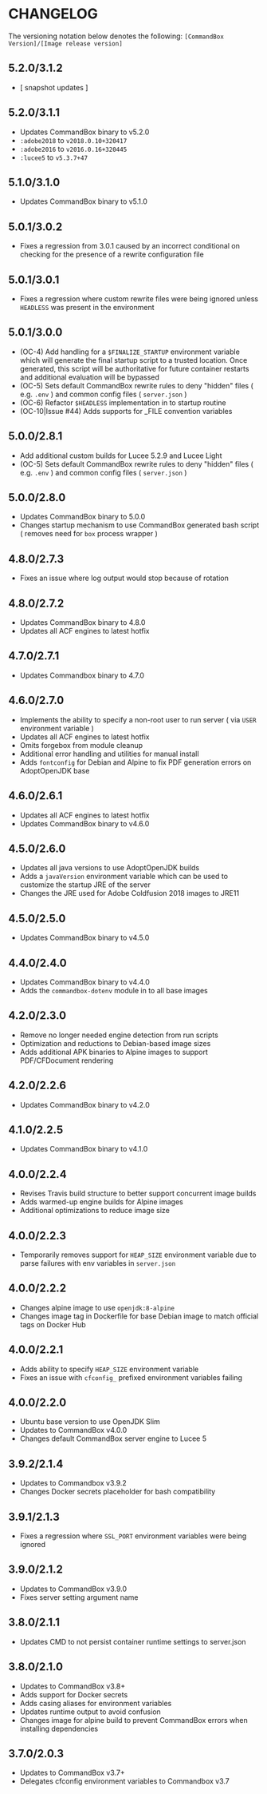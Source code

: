 CHANGELOG
=========

The versioning notation below denotes the following:  `[CommandBox Version]/[Image release version]`

## 5.2.0/3.1.2
- [ snapshot updates ]

## 5.2.0/3.1.1
- Updates CommandBox binary to v5.2.0
- `:adobe2018` to `v2018.0.10+320417`
- `:adobe2016` to `v2016.0.16+320445`
- `:lucee5` to `v5.3.7+47`

## 5.1.0/3.1.0
- Updates CommandBox binary to v5.1.0

## 5.0.1/3.0.2
- Fixes a regression from 3.0.1 caused by an incorrect conditional on checking for the presence of a rewrite configuration file

## 5.0.1/3.0.1
- Fixes a regression where custom rewrite files were being ignored unless `HEADLESS` was present in the environment

## 5.0.1/3.0.0
- (OC-4) Add handling for a `$FINALIZE_STARTUP` environment variable which will generate the final startup script to a trusted location. Once generated, this script will be authoritative for future container restarts and additional evaluation will be bypassed 
- (OC-5) Sets default CommandBox rewrite rules to deny "hidden" files ( e.g. `.env` ) and common config files ( `server.json` )
- (OC-6) Refactor `$HEADLESS` implementation in to startup routine 
- (OC-10|Issue #44) Adds supports for _FILE convention variables

## 5.0.0/2.8.1
- Add additional custom builds for Lucee 5.2.9 and Lucee Light
- (OC-5) Sets default CommandBox rewrite rules to deny "hidden" files ( e.g. `.env` ) and common config files ( `server.json` )


## 5.0.0/2.8.0
- Updates CommandBox binary to 5.0.0
- Changes startup mechanism to use CommandBox generated bash script ( removes need for `box` process wrapper )

## 4.8.0/2.7.3
- Fixes an issue where log output would stop because of rotation

## 4.8.0/2.7.2
- Updates CommandBox binary to 4.8.0
- Updates all ACF engines to latest hotfix

## 4.7.0/2.7.1
- Updates Commandbox binary to 4.7.0

## 4.6.0/2.7.0
- Implements the ability to specify a non-root user to run server ( via `USER` environment variable )
- Updates all ACF engines to latest hotfix
- Omits forgebox from module cleanup
- Additional error handling and utilities for manual install
- Adds `fontconfig` for Debian and Alpine to fix PDF generation errors on AdoptOpenJDK base

## 4.6.0/2.6.1
- Updates all ACF engines to latest hotfix
- Updates CommandBox binary to v4.6.0

## 4.5.0/2.6.0
- Updates all java versions to use AdoptOpenJDK builds
- Adds a `javaVersion` environment variable which can be used to customize the startup JRE of the server
- Changes the JRE used for Adobe Coldfusion 2018 images to JRE11

## 4.5.0/2.5.0
- Updates CommandBox binary to v4.5.0

## 4.4.0/2.4.0
- Updates CommandBox binary to v4.4.0
- Adds the `commandbox-dotenv` module in to all base images

## 4.2.0/2.3.0
- Remove no longer needed engine detection from run scripts
- Optimization and reductions to Debian-based image sizes
- Adds additional APK binaries to Alpine images to support PDF/CFDocument rendering

## 4.2.0/2.2.6
- Updates CommandBox binary to v4.2.0

## 4.1.0/2.2.5
- Updates CommandBox binary to v4.1.0


## 4.0.0/2.2.4

- Revises Travis build structure to better support concurrent image builds
- Adds warmed-up engine builds for Alpine images
- Additional optimizations to reduce image size

## 4.0.0/2.2.3

- Temporarily removes support for `HEAP_SIZE` environment variable due to parse failures with env variables in `server.json`

## 4.0.0/2.2.2

- Changes alpine image to use `openjdk:8-alpine`
- Changes image tag in Dockerfile for base Debian image to match official tags on Docker Hub

## 4.0.0/2.2.1

- Adds ability to specify `HEAP_SIZE` environment variable
- Fixes an issue with `cfconfig_` prefixed environment variables failing

## 4.0.0/2.2.0

- Ubuntu base version to use OpenJDK Slim
- Updates to CommandBox v4.0.0
- Changes default CommandBox server engine to Lucee 5

## 3.9.2/2.1.4

- Updates to Commandbox v3.9.2
- Changes Docker secrets placeholder for bash compatibility

## 3.9.1/2.1.3

- Fixes a regression where `SSL_PORT` environment variables were being ignored


## 3.9.0/2.1.2

- Updates to CommandBox v3.9.0
- Fixes server setting argument name

## 3.8.0/2.1.1

- Updates CMD to not persist container runtime settings to server.json

## 3.8.0/2.1.0

- Updates to CommandBox v3.8+
- Adds support for Docker secrets
- Adds casing aliases for environment variables
- Updates runtime output to avoid confusion
- Changes image for alpine build to prevent CommandBox errors when installing dependencies

## 3.7.0/2.0.3

- Updates to CommandBox v3.7+
- Delegates cfconfig environment variables to Commandbox v3.7
